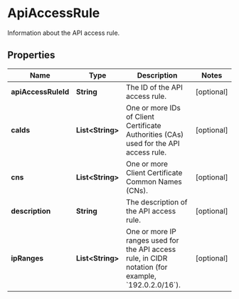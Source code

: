 

# ApiAccessRule

Information about the API access rule.

## Properties

| Name | Type | Description | Notes |
|------------ | ------------- | ------------- | -------------|
|**apiAccessRuleId** | **String** |  The ID of the API access rule. |  [optional] |
|**caIds** | **List&lt;String&gt;** | One or more IDs of Client Certificate Authorities (CAs) used for the API access rule. |  [optional] |
|**cns** | **List&lt;String&gt;** | One or more Client Certificate Common Names (CNs). |  [optional] |
|**description** | **String** | The description of the API access rule. |  [optional] |
|**ipRanges** | **List&lt;String&gt;** | One or more IP ranges used for the API access rule, in CIDR notation (for example, &#x60;192.0.2.0/16&#x60;). |  [optional] |



